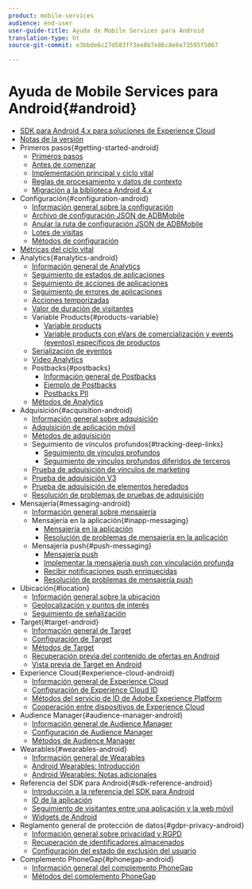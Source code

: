 ```yaml
---
product: mobile-services
audience: end-user
user-guide-title: Ayuda de Mobile Services para Android
translation-type: ht
source-git-commit: e3bbde6c27d583ff3ee8b7e86c8e6e73595f5067

---
```



# Ayuda de Mobile Services para Android{#android}

+ [SDK para Android 4.x para soluciones de Experience Cloud](overview.md)
+ [Notas de la versión](rel-notes.md)
+ Primeros pasos{#getting-started-android}
   + [Primeros pasos](getting-started/getting-started.md)
   + [Antes de comenzar](getting-started/requirements.md)
   + [Implementación principal y ciclo vital](getting-started/dev-qs.md)
   + [Reglas de procesamiento y datos de contexto](getting-started/proc-rules.md)
   + [Migración a la biblioteca Android 4.x](getting-started/migration-v3.md)
+ Configuración{#configuration-android}
   + [Información general sobre la configuración](configuration/configuration.md)
   + [Archivo de configuración JSON de ADBMobile](configuration/json-config/json-config.md)
   + [Anular la ruta de configuración JSON de ADBMobile](configuration/json-config/json-config-remote.md)
   + [Lotes de visitas](configuration/hit-batching.md)
   + [Métodos de configuración](configuration/methods.md)
+ [Métricas del ciclo vital](metrics.md)
+ Analytics{#analytics-android}
   + [Información general de Analytics](analytics-main/analytics-main.md)
   + [Seguimiento de estados de aplicaciones](analytics-main/states.md)
   + [Seguimiento de acciones de aplicaciones](analytics-main/actions.md)
   + [Seguimiento de errores de aplicaciones](analytics-main/crashes.md)
   + [Acciones temporizadas](analytics-main/timed-actions.md)
   + [Valor de duración de visitantes](analytics-main/lifetime-value.md)
   + Variable Products{#products-variable}
      + [Variable products](analytics-main/products/products.md)
      + [Variable products con eVars de comercialización y events (eventos) específicos de productos](analytics-main/products/products-variable-evars-events.md)
   + [Serialización de eventos](analytics-main/event-serialization.md)
   + [Video Analytics](analytics-main/video-qs.md)
   + Postbacks{#postbacks}
      + [Información general de Postbacks](analytics-main/postbacks/postbacks.md)
      + [Ejemplo de Postbacks](analytics-main/postbacks/postback-example.md)
      + [Postbacks PII](analytics-main/postbacks/c-pii-postbacks.md)
   + [Métodos de Analytics](analytics-main/analytics-methods.md)
+ Adquisición{#acquisition-android}
   + [Información general sobre adquisición](acquisition-main/acquisition-main-android.md)
   + [Adquisición de aplicación móvil](acquisition-main/acquisition.md)
   + [Métodos de adquisición](acquisition-main/acquisition-methods.md)
   + Seguimiento de vínculos profundos{#tracking-deep-links}
      + [Seguimiento de vínculos profundos](acquisition-main/tracking-deep-links/tracking-deep-links.md)
      + [Seguimiento de vínculos profundos diferidos de terceros](acquisition-main/tracking-deep-links/c-tracking-3rd-party-deferred-deep-links.md)
   + [Prueba de adquisición de vínculos de marketing](acquisition-main/t-testing-marketing-link-acquisition.md)
   + [Prueba de adquisición V3](acquisition-main/t-testing-version-3-acquisition.md)
   + [Prueba de adquisición de elementos heredados](acquisition-main/t-testing-acquisition.md)
   + [Resolución de problemas de pruebas de adquisición](acquisition-main/troubleshoot-acquisition-testing.md)
+ Mensajería{#messaging-android}
   + [Información general sobre mensajería](messaging-main/messaging-main-android.md)
   + Mensajería en la aplicación{#inapp-messaging}
      + [Mensajería en la aplicación](messaging-main/messaging/messaging.md)
      + [Resolución de problemas de mensajería en la aplicación](messaging-main/messaging/in-apps-ts.md)
   + Mensajería push{#push-messaging}
      + [Mensajería push](messaging-main/push-messaging/push-messaging.md)
      + [Implementar la mensajería push con vinculación profunda](messaging-main/push-messaging/t-mob-impl-push-deeplinking-android-4x.md)
      + [Recibir notificaciones push enriquecidas](messaging-main/push-messaging/c-set-up-rich-push-notif-android.md)
      + [Resolución de problemas de mensajería push](messaging-main/push-messaging/c-troubleshooting-push-messaging.md)
+ Ubicación{#location}
   + [Información general sobre la ubicación](location/location.md)
   + [Geolocalización y puntos de interés](location/geo-poi.md)
   + [Seguimiento de señalización](location/beacon.md)
+ Target{#target-android}
   + [Información general de Target](target-main/target-main.md)
   + [Configuración de Target](target-main/target.md)
   + [Métodos de Target](target-main/c-target-methods.md)
   + [Recuperación previa del contenido de ofertas en Android](target-main/c-mob-target-prefetch-android.md)
   + [Vista previa de Target en Android](target-main/c-mob-target-preview-android.md)
+ Experience Cloud{#experience-cloud-android}
   + [Información general de Experience Cloud](c-marketing-cloud/c-marketing-cloud.md)
   + [Configuración de Experience Cloud ID](c-marketing-cloud/mcvid.md)
   + [Métodos del servicio de ID de Adobe Experience Platform](c-marketing-cloud/mc-methods.md)
   + [Cooperación entre dispositivos de Experience Cloud](c-marketing-cloud/t-mob-mc-device-coop-android-.md)
+ Audience Manager{#audience-manager-android}
   + [Información general de Audience Manager](audience-manager/audience-manager.md)
   + [Configuración de Audience Manager](audience-manager/audiencemgmt.md)
   + [Métodos de Audience Manager](audience-manager/c-audience-manager-methods.md)
+ Wearables{#wearables-android}
   + [Información general de Wearables](wearables/wearables.md)
   + [Android Wearables: Introducción](wearables/android-wearable.md)
   + [Android Wearables: Notas adicionales](wearables/c-android-wearables--additional-notes.md)
+ Referencia del SDK para Android{#sdk-reference-android}
   + [Introducción a la referencia del SDK para Android](/help/android/reference/reference.md)
   + [ID de la aplicación](/help/android/reference/app-ids.md)
   + [Seguimiento de visitantes entre una aplicación y la web móvil](/help/android/reference/hybrid-app.md)
   + [Widgets de Android](/help/android/reference/widgets.md)
+ Reglamento general de protección de datos{#gdpr-privacy-android}
   + [Información general sobre privacidad y RGPD](c-mob-privacy-gdpr-android/c-mob-privacy-gdpr-android.md)
   + [Recuperación de identificadores almacenados](c-mob-privacy-gdpr-android/c-mob-gdpr-ret-stored-ids-android.md)
   + [Configuración del estado de exclusión del usuario](c-mob-privacy-gdpr-android/privacy.md)
+ Complemento PhoneGap{#phonegap-android}
   + [Información general del complemento PhoneGap](phonegap/phonegap.md)
   + [Métodos del complemento PhoneGap](phonegap/phonegap-methods.md)
